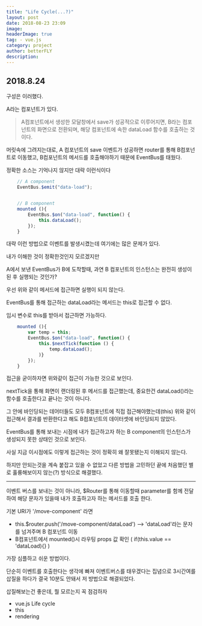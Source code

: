 ```yaml
---
title: "Life Cycle(...?)"
layout: post
date: 2018-08-23 23:09
image: 
headerImage: true
tag: - vue.js
category: project
author: betterFLY
description:
---
```


## 2018.8.24

구성은 이러했다.

A라는 컴포넌트가 있다.

>A컴포넌트에서 생성한 모달창에서 save가 성공적으로 이루어지면, B라는 컴포넌트의 화면으로 전환되며, 해당 컴포넌트에 속한 dataLoad 함수를 호출하는 것이다.

머릿속에 그려지는대로, A 컴포넌트의 save 이벤트가 성공하면 router를 통해 B컴포넌트로 이동했고, B컴포넌트의 메서드를 호출해야하기 때문에 EventBus를 태웠다.

정확한 소스는 기억나지 않지만 대략 이런식이다

~~~javascript
    // A component
    EventBus.$emit("data-load");


    // B component
    mounted (){
        EventBus.$on("data-load", function() {
            this.dataLoad();
        });
    }
~~~

대략 이런 방법으로 이벤트를 발생시켰는데 여기에는 많은 문제가 있다.

내가 이해한 것이 정확한것인지 모르겠지만

A에서 보낸 EventBus가 B에 도착할때, 과연 B 컴포넌트의 인스턴스는 완전히 생성이 된 후 실행되는 것인가?

우선 위와 같이 메서드에 접근하면 실행이 되지 않는다.

EventBus를 통해 접근하는 dataLoad라는 메서드는 this로 접근할 수 없다.

임시 변수로 this를 받아서 접근하면 가능하다.

```javascript
    mounted (){
        var temp = this;
        EventBus.$on("data-load", function() {
            this.$nextTick(function () {
                temp.dataLoad();
            )}
        });
    }
```

접근을 굳이하자면 위와같이 접근이 가능한 것으로 보인다.

nextTick을 통해 화면이 랜더링된 후 메서드를 접근했는데, 중요한건 dataLoad()라는 함수를 호출한다고 끝나는 것이 아니다.

그 안에 바인딩되는 데어터들도 모두 B컴포넌트에 직접 접근해야했는데(this) 위와 같이 접근해서 결과를 반환한다고 해도 B컴포넌트의 데이터셋에 바인딩되지 않았다.

EventBus를 통해 보내는 시점에 내가 접근하고자 하는 B component의 인스턴스가 생성되지 못한 상태인 것으로 보인다.

사실 지금 이시점에도 이렇게 접근하는 것이 정확히 왜 잘못됐는지 이해되지 않는다.

하지만 안되는것을 계속 붙잡고 있을 수 없었고 다른 방법을 고민하던 끝에 처음했던 별로 훌륭해보이지 않는(?) 방식으로 해결했다.

--- 

이벤트 버스를 보내는 것이 아니라, $Router를 통해 이동할때 parameter를 함께 전달하여 해당 문자가 있을때 내가 호출하고자 하는 메서드를 호출 한다.

기본 URI가 '/move-component' 라면

- this.$router.push('/move-component/dataLoad') --> 'dataLoad'라는 문자를 넘겨주며 B 컴포넌트 이동
- B컴포넌트에서 mounted()시 라우팅 props 값 확인 ( if(this.value == 'dataLoad){} )

가장 심플하고 쉬운 방법이다.

단순히 이벤트를 호출한다는 생각에 빠져 이벤트버스를 태우겠다는 집념으로 3시간여를 삽질을 하다가 결국 10분도 안돼서 저 방법으로 해결되었다.

삽질해보는건 좋은데, 뭘 모르는지 꼭 점검하자

- vue.js Life cycle
- this
- rendering


